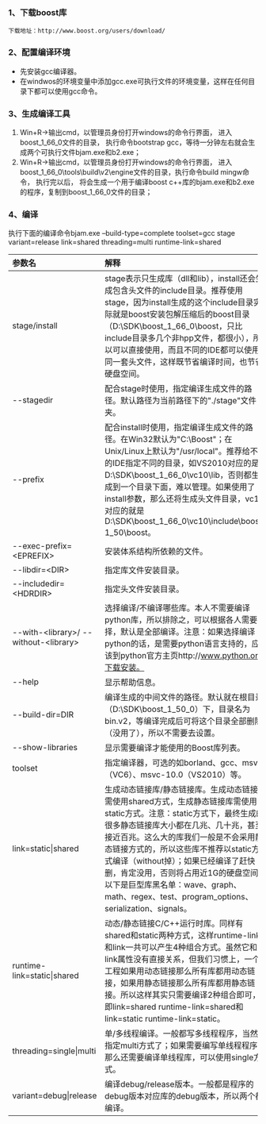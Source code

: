 ### 1、下载boost库

```
下载地址：http://www.boost.org/users/download/
```

### 2、配置编译环境

* 先安装gcc编译器。
* 在windwos的环境变量中添加gcc.exe可执行文件的环境变量，这样在任何目录下都可以使用gcc命令。

### 3、生成编译工具

1. Win+R-&gt;输出cmd，以管理员身份打开windows的命令行界面， 进入boost\_1\_66\_0文件的目录， 执行命令bootstrap gcc，等待一分钟左右就会生成两个可执行文件bjam.exe和b2.exe；
2. Win+R-&gt;输出cmd，以管理员身份打开windows的命令行界面， 进入boost\_1\_66\_0\tools\build\v2\engine文件的目录，执行命令build mingw命令， 执行完以后， 将会生成一个用于编译boost c++库的bjam.exe和b2.exe的程序，复制到boost\_1\_66\_0文件的目录；

### 4、编译

执行下面的编译命令bjam.exe –build-type=complete toolset=gcc stage variant=release link=shared threading=multi runtime-link=shared

| 参数名 | 解释 |
| :--- | :--- |
| stage/install | stage表示只生成库（dll和lib），install还会生成包含头文件的include目录。推荐使用stage，因为install生成的这个include目录实际就是boost安装包解压缩后的boost目录（D:\SDK\boost\_1\_66\_0\boost，只比include目录多几个非hpp文件，都很小），所以可以直接使用，而且不同的IDE都可以使用同一套头文件，这样既节省编译时间，也节省硬盘空间。 |
| --stagedir | 配合stage时使用，指定编译生成文件的路径。默认路径为当前路径下的"./stage"文件夹。 |
| --prefix | 配合install时使用，指定编译生成文件的路径。在Win32默认为"C:\Boost"；在Unix/Linux上默认为"/usr/local"。推荐给不同的IDE指定不同的目录，如VS2010对应的是D:\SDK\boost\_1\_66\_0\vc10\lib，否则都生成到一个目录下面，难以管理。如果使用了install参数，那么还将生成头文件目录，vc10对应的就是D:\SDK\boost\_1\_66\_0\vc10\include\boost-1\_50\boost。 |
| --exec-prefix=&lt;EPREFIX&gt; | 安装体系结构所依赖的文件。 |
| --libdir=&lt;DIR&gt; | 指定库文件安装目录。 |
| --includedir=&lt;HDRDIR&gt; | 指定头文件安装目录。 |
| --with-&lt;library&gt;/ --without-&lt;library&gt; | 选择编译/不编译哪些库。本人不需要编译python库，所以排除之，可以根据各人需要选择，默认是全部编译。注意：如果选择编译python的话，是需要python语言支持的，应该到python官方主页http://www.python.org下载安装。 |
| --help  | 显示帮助信息。 |
| --build-dir=DIR  | 编译生成的中间文件的路径。默认就在根目录（D:\SDK\boost\_1\_50\_0）下，目录名为bin.v2，等编译完成后可将这个目录全部删除（没用了），所以不需要去设置。 |
| --show-libraries | 显示需要编译才能使用的Boost库列表。 |
| toolset | 指定编译器，可选的如borland、gcc、msvc（VC6）、msvc-10.0（VS2010）等。  |
| link=static\|shared | 生成动态链接库/静态链接库。生成动态链接库需使用shared方式，生成静态链接库需使用static方式。注意：static方式下，最终生成的很多静态链接库大小都在几兆、几十兆，甚至接近百兆。这么大的库我们一般是不会采用静态链接方式的，所以这些库不推荐以static方式编译（without掉）；如果已经编译了赶快删，肯定没用，否则将占用近1G的硬盘空间。以下是巨型库黑名单：wave、graph、math、regex、test、program\_options、serialization、signals。  |
| runtime-link=static\|shared | 动态/静态链接C/C++运行时库。同样有shared和static两种方式，这样runtime-link和link一共可以产生4种组合方式。虽然它和link属性没有直接关系，但我们习惯上，一个工程如果用动态链接那么所有库都用动态链接，如果用静态链接那么所有库都用静态链接。所以这样其实只需要编译2种组合即可，即link=shared runtime-link=shared和link=static runtime-link=static。  |
| threading=single\|multi | 单/多线程编译。一般都写多线程程序，当然要指定multi方式了；如果需要编写单线程程序，那么还需要编译单线程库，可以使用single方式。  |
| variant=debug\|release  | 编译debug/release版本。一般都是程序的debug版本对应库的debug版本，所以两个都编译。  |




